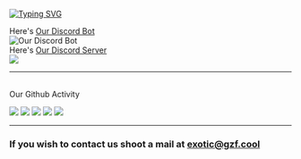 <!-- # Hi there, We're [Be-Exotic!](https://aristaadvertising.business.blog/) 👋  -->

[![Typing SVG](https://readme-typing-svg.herokuapp.com/?duration=4000&lines=Hello+there%2C+We%27re+Be-Exotic)](http://gzf-linktree.great-site.net)

Here's [Our Discord Bot](https://discord.com/users/972866679220617297)
<br>
![Our Discord Bot](https://dcbadge.vercel.app/api/shield/972866679220617297?bot=true)
<br>
Here's [Our Discord Server](https://discord.gg/KGF7QKrUm7)
<br>
[![](https://dcbadge.vercel.app/api/server/KGF7QKrUm7)](https://discord.gg/KGF7QKrUm7)
<br>
<hr>
<br>
Our Github Activity
<br>

![](http://github-profile-summary-cards.vercel.app/api/cards/profile-details?username=Be-Exotic&theme=discord_old_blurple)
![](http://github-profile-summary-cards.vercel.app/api/cards/repos-per-language?username=Be-Exotic&theme=discord_old_blurple)
![](http://github-profile-summary-cards.vercel.app/api/cards/most-commit-language?username=Be-Exotic&theme=discord_old_blurple)
![](http://github-profile-summary-cards.vercel.app/api/cards/stats?username=Be-Exotic&theme=discord_old_blurple)
![](http://github-profile-summary-cards.vercel.app/api/cards/productive-time?username=Be-Exotic&theme=discord_old_blurple&utcOffset=3)

<hr>

### If you wish to contact us shoot a mail at [exotic@gzf.cool](mailto:exotic@gzf.cool)
